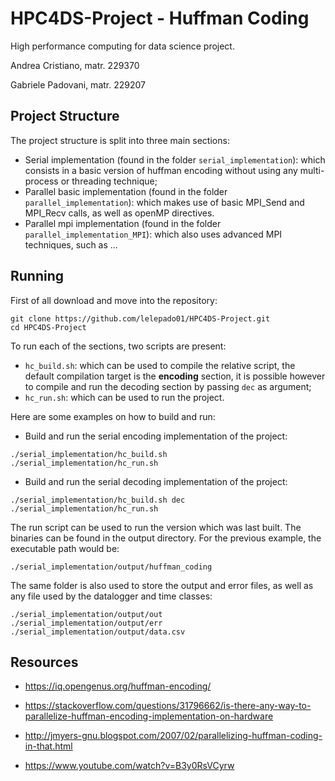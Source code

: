 # HPC4DS-Project - Huffman Coding

High performance computing for data science project.

Andrea Cristiano, matr. 229370

Gabriele Padovani, matr. 229207

## Project Structure

The project structure is split into three main sections: 
- Serial implementation (found in the folder `serial_implementation`): which consists in a basic version of huffman encoding without using any multi-process or threading technique; 
- Parallel basic implementation (found in the folder `parallel_implementation`): which makes use of basic MPI_Send and MPI_Recv calls, as well as openMP directives.
- Parallel mpi implementation (found in the folder `parallel_implementation_MPI`): which also uses advanced MPI techniques, such as ...

## Running

First of all download and move into the repository: 
```
git clone https://github.com/lelepado01/HPC4DS-Project.git 
cd HPC4DS-Project
```

To run each of the sections, two scripts are present:
 - `hc_build.sh`: which can be used to compile the relative script, the default compilation target is the **encoding** section, it is possible however to compile and run the decoding section by passing `dec` as argument; 
 - `hc_run.sh`: which can be used to run the project.
 
Here are some examples on how to build and run: 
 - Build and run the serial encoding implementation of the project: 
 ```
 ./serial_implementation/hc_build.sh
 ./serial_implementation/hc_run.sh
 ```
 - Build and run the serial decoding implementation of the project:  
 ```
 ./serial_implementation/hc_build.sh dec
 ./serial_implementation/hc_run.sh
 ```

The run script can be used to run the version which was last built. The binaries can be found in the output directory. For the previous example, the executable path would be: 
```
./serial_implementation/output/huffman_coding
```

The same folder is also used to store the output and error files, as well as any file used by the datalogger and time classes: 
```
./serial_implementation/output/out
./serial_implementation/output/err
./serial_implementation/output/data.csv
```

## Resources

- https://iq.opengenus.org/huffman-encoding/
- https://stackoverflow.com/questions/31796662/is-there-any-way-to-parallelize-huffman-encoding-implementation-on-hardware
- http://jmyers-gnu.blogspot.com/2007/02/parallelizing-huffman-coding-in-that.html

- https://www.youtube.com/watch?v=B3y0RsVCyrw
